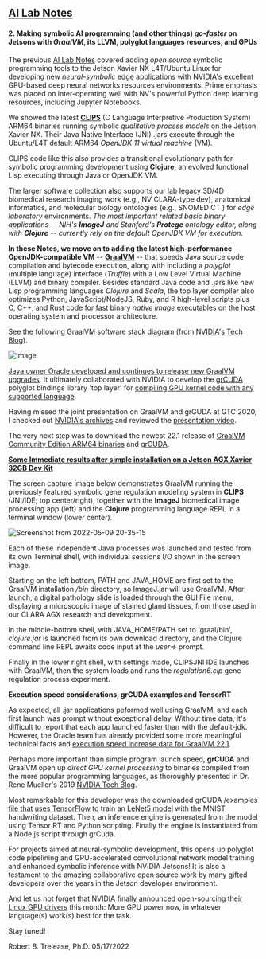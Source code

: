 ## <u>AI Lab Notes</u>

#### **2.  Making symbolic AI programming (and other things) *go-faster* on Jetsons** with *GraalVM*, its LLVM, polyglot languages resources, and GPUs

The previous [AI Lab Notes](https://www.seeedstudio.com/blog/2022/04/10/ai-lab-notes-adding-symbolic-ai-programming-to-nvidia-jetson-powered-deep-neural-network-development-systems/) covered adding *open source* symbolic programming tools to the Jetson Xavier NX L4T/Ubuntu Linux for developing new *neural-symbolic* edge applications with NVIDIA's excellent GPU-based deep neural networks resources environments.   Prime emphasis was placed on inter-operating well with NV's powerful Python deep learning resources, including Jupyter Notebooks.

We showed the latest **[CLIPS](https://sourceforge.net/projects/clipsrules/files/CLIPS/6.40/)** (C Language Interpretive Production System) ARM64 binaries running symbolic *qualitative process models* on the Jetson Xavier NX.  Their Java Native Interface (JNI) .jars execute through the Ubuntu/L4T default ARM64 *OpenJDK 11 virtual machine* (VM).  

CLIPS code like this also provides a transitional evolutionary path for symbolic programming development using **Clojure**, an evolved functional Lisp executing through Java or OpenJDK VM.

The larger software collection also supports our lab legacy 3D/4D biomedical research imaging work (e.g., NV CLARA-type dev), anatomical informatics, and molecular biology ontologies (e.g., SNOMED CT ) for *edge laboratory* environments.  *The most important related basic binary applications -- NIH's **ImageJ** and Stanford's **Protege** ontology editor, along with **Clojure** -- currently rely on the default OpenJDK VM for execution.*



**In these Notes, we move on to adding the latest high-performance OpenJDK-compatible VM** -- **[GraalVM](https://www.graalvm.org)** --  that  speeds Java source code compilation and bytecode execution, along with including a *polyglot* (multiple language) interface (*Truffle*) with a Low Level Virtual Machine (LLVM) and binary compiler.  Besides standard Java code and .jars like new Lisp programming languages *Clojure* and *Scala*, the top layer compiler also optimizes Python, JavaScript/NodeJS, Ruby, and R high-level scripts plus C, C++, and Rust code  for fast binary *native image* executables on the host operating system and processor architecture.  

See the following GraalVM software stack diagram (from [NVIDIA's Tech Blog](https://developer.nvidia.com/blog/grcuda-a-polyglot-language-binding-for-cuda-in-graalvm/)).

![image](https://user-images.githubusercontent.com/71346897/175220131-8be31411-65f2-43a8-9e24-b3526d2cef48.jpeg)


[Java owner Oracle developed and continues to release new GraalVM upgrades](https://medium.com/graalvm/graalvm-22-1-developer-experience-improvements-apple-silicon-builds-and-more-b7ac9a0f6066).  It ultimately collaborated with NVIDIA to develop the [grCUDA](https://github.com/NVIDIA/grcuda) polyglot bindings library 'top layer' for <u>compiling GPU kernel code with any supported language</u>.

Having missed the joint presentation on GraalVM and grGUDA at GTC 2020, I checked out [NVIDIA's archives](https://resources.nvidia.com/events/GTC2020s21269?lx=RowcGr&contentType=Demo) and reviewed the [presentation video](https://developer.nvidia.com/gtc/2020/video/s21269-vid).  

The very next step was to download the newest 22.1 release of [GraalVM Community Edition ARM64 binaries](https://www.graalvm.org/downloads/) and [grCUDA](https://github.com/NVIDIA/grcuda).



**<u>Some Immediate results after simple [installation](https://www.graalvm.org/java/quickstart/) on a Jetson AGX Xavier 32GB Dev Kit</u>**

The screen capture image below demonstrates GraalVM running the previously featured symbolic gene regulation modeling system in **CLIPS** (JNI/IDE; top center/right), together with the **ImageJ** biomedical image processing app (left) and the **Clojure** programming language REPL in a terminal window (lower center).  

![Screenshot from 2022-05-09 20-35-15](https://user-images.githubusercontent.com/71346897/170131257-44aa3557-aea2-4a2c-a4bc-d4e4740ac8a9.png)


Each of these independent Java processes was launched and tested from its own Terminal shell, with individual sessions I/O shown in the screen image.  

Starting on the left bottom, PATH and JAVA_HOME are first set to the GraalVM installation */bin* directory, so ImageJ.jar will use GraalVM.  After launch, a digital pathology slide is loaded through the GUI File menu, displaying a microscopic image of stained gland tissues, from those used in our CLARA AGX research and development.

In the middle-bottom shell, with JAVA_HOME/PATH set to 'graal/bin', *clojure.jar*  is launched from its own download directory, and the Clojure command line REPL awaits code input at the *user=>* prompt.

Finally in the lower right shell, with settings made, CLIPSJNI IDE launches with GraalVM,  then the system  loads and runs the *regulation6.clp* gene regulation process experiment.



**Execution speed considerations, grCUDA examples and TensorRT**

As expected, all .jar applications peformed well using GraalVM, and each first launch was prompt without exceptional delay.  Without time data, it's difficult to report that each app launched faster than with the default-jdk.  However, the Oracle team has already provided some more meaningful technical facts and [execution speed increase data for GraalVM 22.1](https://medium.com/graalvm/graalvm-22-1-developer-experience-improvements-apple-silicon-builds-and-more-b7ac9a0f6066).  

Perhaps more important than simple program launch speed, **grCUDA** and GraalVM open up *direct GPU kernel processing* to binaries compiled from the more popular programming languages, as thoroughly presented in Dr. Rene Mueller's 2019  [NVIDIA Tech Blog](https://developer.nvidia.com/blog/grcuda-a-polyglot-language-binding-for-cuda-in-graalvm/).  

Most remarkable for this developer was the downloaded grCUDA /examples [file that uses TensorFlow](https://github.com/NVIDIA/grcuda/tree/master/examples/tensorrt) to train an [LeNet5 model](https://towardsdatascience.com/understanding-and-implementing-lenet-5-cnn-architecture-deep-learning-a2d531ebc342) with the MNIST  handwriting dataset.  Then, an inference engine is generated from the model using Tensor RT and Python scripting. Finally the engine is instantiated from a Node.js script through grCuda.

For projects aimed at neural-symbolic development, this opens up polyglot code pipelining and GPU-accelerated convolutional network model training and enhanced symbolic inference with NVIDIA  Jetsons!  It is also a testament to the amazing collaborative open source work by many gifted developers over the years in the Jetson developer environment.

And let us not forget that NVIDIA finally [announced open-sourcing their Linux GPU drivers](https://www.phoronix.com/scan.php?page=article&item=nvidia-open-kernel&num=1) this month:  More GPU power now, in whatever language(s) work(s) best for the task.

Stay tuned! 

 Robert B. Trelease, Ph.D.  05/17/2022

